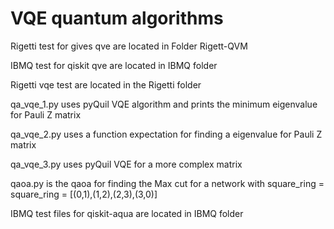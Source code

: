 # VQE quantum algorithms
Rigetti test for gives  qve are located in Folder Rigett-QVM

IBMQ test for qiskit qve are located in IBMQ folder

Rigetti vqe test are located in the Rigetti folder

qa_vqe_1.py uses pyQuil VQE algorithm and prints the minimum eigenvalue for Pauli Z matrix

qa_vqe_2.py uses a function expectation for finding a eigenvalue for Pauli Z matrix

qa_vqe_3.py uses pyQuil VQE for a more complex matrix

qaoa.py is the qaoa for finding the Max cut for a network with square_ring = square_ring = [(0,1),(1,2),(2,3),(3,0)]

IBMQ test files for qiskit-aqua are located in IBMQ folder



